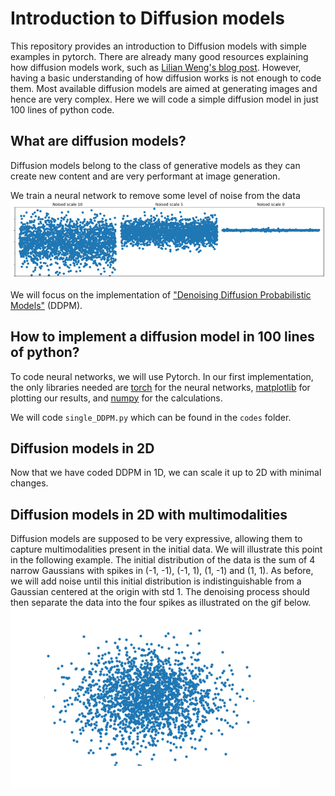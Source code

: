 # Introduction to Diffusion models

This repository provides an introduction to Diffusion models with simple examples in pytorch.
There are already many good resources explaining how diffusion models work, such as [Lilian Weng's blog post](https://lilianweng.github.io/posts/2021-07-11-diffusion-models/).
However, having a basic understanding of how diffusion works is not enough to code them.
Most available diffusion models are aimed at generating images and hence are very complex.
Here we will code a simple diffusion model in just 100 lines of python code.


## What are diffusion models?

Diffusion models belong to the class of generative models as they can create new content and are very performant at image generation.


We train a neural network to remove some level of noise from the data
![noise scales](assets/noise_scales.png)

We will focus on the implementation of ["Denoising Diffusion Probabilistic Models"](https://proceedings.neurips.cc/paper/2020/file/4c5bcfec8584af0d967f1ab10179ca4b-Paper.pdf) (DDPM).


## How to implement a diffusion model in 100 lines of python?

To code neural networks, we will use Pytorch.
In our first implementation, the only libraries needed are [torch](https://pytorch.org/) for the neural networks, [matplotlib](https://matplotlib.org/) for plotting our results, and [numpy](https://numpy.org/) for the calculations.

We will code `single_DDPM.py` which can be found in the `codes` folder.








## Diffusion models in 2D

Now that we have coded DDPM in 1D, we can scale it up to 2D with minimal changes.



## Diffusion models in 2D with multimodalities

Diffusion models are supposed to be very expressive, allowing them to capture multimodalities present in the initial data.
We will illustrate this point in the following example. The initial distribution of the data is the sum of 4 narrow Gaussians with spikes in (-1, -1), (-1, 1), (1, -1) and (1, 1).
As before, we will add noise until this initial distribution is indistinguishable from a Gaussian centered at the origin with std 1.
The denoising process should then separate the data into the four spikes as illustrated on the gif below.
![Noising and denoising a multimodal distribution](assets/denoising_4.gif)


